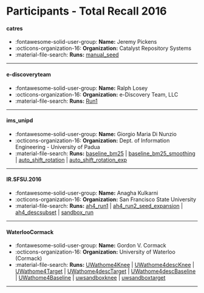 # Participants - Total Recall 2016 

#### catres
 - :fontawesome-solid-user-group: **Name:** Jeremy Pickens
 - :octicons-organization-16: **Organization:** Catalyst Repository Systems
 - :material-file-search: **Runs:** [manual_seed](./runs.md#manual_seed)

---
#### e-discoveryteam
 - :fontawesome-solid-user-group: **Name:** Ralph Losey
 - :octicons-organization-16: **Organization:** e-Discovery Team, LLC
 - :material-file-search: **Runs:** [Run1](./runs.md#run1)

---
#### ims_unipd
 - :fontawesome-solid-user-group: **Name:** Giorgio Maria Di Nunzio
 - :octicons-organization-16: **Organization:** Dept. of Information Engineering - University of Padua
 - :material-file-search: **Runs:** [baseline_bm25](./runs.md#baseline_bm25) | [baseline_bm25_smoothing](./runs.md#baseline_bm25_smoothing) | [auto_shift_rotation](./runs.md#auto_shift_rotation) | [auto_shift_rotation_exp](./runs.md#auto_shift_rotation_exp)

---
#### IR.SFSU.2016
 - :fontawesome-solid-user-group: **Name:** Anagha Kulkarni
 - :octicons-organization-16: **Organization:** San Francisco State University
 - :material-file-search: **Runs:** [ah4_run1](./runs.md#ah4_run1) | [ah4_run2_seed_expansion](./runs.md#ah4_run2_seed_expansion) | [ah4_descsubset](./runs.md#ah4_descsubset) | [sandbox_run](./runs.md#sandbox_run)

---
#### WaterlooCormack
 - :fontawesome-solid-user-group: **Name:** Gordon V. Cormack
 - :octicons-organization-16: **Organization:** University of Waterloo (Cormack)
 - :material-file-search: **Runs:** [UWathome4Knee](./runs.md#uwathome4knee) | [UWathome4descKnee](./runs.md#uwathome4descknee) | [UWathome4Target](./runs.md#uwathome4target) | [UWathome4descTarget](./runs.md#uwathome4desctarget) | [UWathome4descBaseline](./runs.md#uwathome4descbaseline) | [UWathome4Baseline](./runs.md#uwathome4baseline) | [uwsandboxknee](./runs.md#uwsandboxknee) | [uwsandboxtarget](./runs.md#uwsandboxtarget)

---
